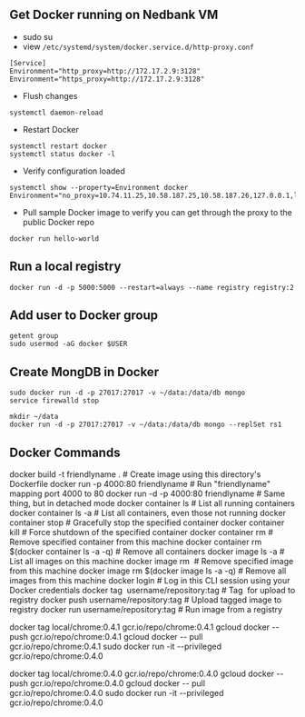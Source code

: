## Get Docker running on Nedbank VM
- sudo su
- view ```/etc/systemd/system/docker.service.d/http-proxy.conf```
~~~~
[Service]
Environment="http_proxy=http://172.17.2.9:3128"
Environment="https_proxy=http://172.17.2.9:3128"
~~~~
- Flush changes
~~~~ 
systemctl daemon-reload
~~~~
- Restart Docker 
~~~~
systemctl restart docker
systemctl status docker -l
~~~~
- Verify configuration loaded
~~~~
systemctl show --property=Environment docker
Environment="no_proxy=10.74.11.25,10.58.187.25,10.58.187.26,127.0.0.1,localhost,vradev00197.africa.net"
~~~~
- Pull sample Docker image to verify you can get through the proxy to the public Docker repo
~~~~
docker run hello-world
~~~~

## Run a local registry
~~~~
docker run -d -p 5000:5000 --restart=always --name registry registry:2
~~~~

## Add user to Docker group
~~~~
getent group
sudo usermod -aG docker $USER 
~~~~

## Create MongDB in Docker
~~~~
sudo docker run -d -p 27017:27017 -v ~/data:/data/db mongo
service firewalld stop

mkdir ~/data
docker run -d -p 27017:27017 -v ~/data:/data/db mongo --replSet rs1
~~~~

## Docker Commands

docker build -t friendlyname .  					# Create image using this directory's Dockerfile
docker run -p 4000:80 friendlyname  				# Run "friendlyname" mapping port 4000 to 80
docker run -d -p 4000:80 friendlyname         		# Same thing, but in detached mode
docker container ls                                	# List all running containers
docker container ls -a             					# List all containers, even those not running
docker container stop <hash>           				# Gracefully stop the specified container
docker container kill <hash>         				# Force shutdown of the specified container
docker container rm <hash>        					# Remove specified container from this machine
docker container rm $(docker container ls -a -q)    # Remove all containers
docker image ls -a                             		# List all images on this machine
docker image rm <image id>            				# Remove specified image from this machine
docker image rm $(docker image ls -a -q)   			# Remove all images from this machine
docker login             							# Log in this CLI session using your Docker credentials
docker tag <image> username/repository:tag  		# Tag <image> for upload to registry
docker push username/repository:tag            		# Upload tagged image to registry
docker run username/repository:tag                  # Run image from a registry

docker tag local/chrome:0.4.1 gcr.io/repo/chrome:0.4.1
gcloud docker -- push gcr.io/repo/chrome:0.4.1
gcloud docker -- pull gcr.io/repo/chrome:0.4.1
sudo docker run -it --privileged gcr.io/repo/chrome:0.4.0

docker tag local/chrome:0.4.0 gcr.io/repo/chrome:0.4.0
gcloud docker -- push gcr.io/repo/chrome:0.4.0
gcloud docker -- pull gcr.io/repo/chrome:0.4.0
sudo docker run -it --privileged gcr.io/repo/chrome:0.4.0 
